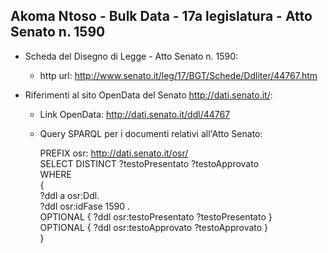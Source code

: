## Akoma Ntoso - Bulk Data - 17a legislatura - Atto Senato n. 1590 ##

* Scheda del Disegno di Legge - Atto Senato n. 1590:
	* http url: http://www.senato.it/leg/17/BGT/Schede/Ddliter/44767.htm

* Riferimenti al sito OpenData del Senato http://dati.senato.it/:
	* Link OpenData: http://dati.senato.it/ddl/44767
	* Query SPARQL per i documenti relativi all'Atto Senato:

        PREFIX osr: <http://dati.senato.it/osr/>  
		SELECT DISTINCT ?testoPresentato ?testoApprovato  
		WHERE  
		{  
		    ?ddl a osr:Ddl.  
		    ?ddl osr:idFase 1590 .  
		    OPTIONAL { ?ddl osr:testoPresentato ?testoPresentato }  
		    OPTIONAL { ?ddl osr:testoApprovato ?testoApprovato }  
		}
		